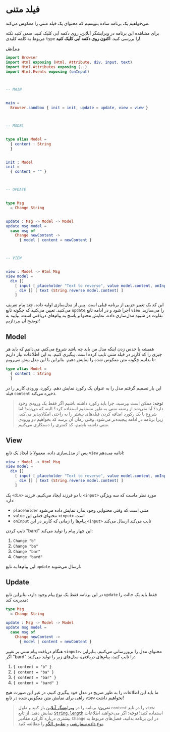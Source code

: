 # فیلد متنی

می‌خواهیم یک برنامه ساده بنویسیم که محتوای یک فیلد متنی را معکوس می‌کند.

برای مشاهده این برنامه در ویرایشگر آنلاین، روی دکمه آبی کلیک کنید. سعی کنید نکته مربوط به کلمه کلیدی `type` را بررسی کنید. **اکنون روی دکمه آبی کلیک کنید!**

<div class="edit-link"><a href="https://elm-lang.org/examples/text-fields">ویرایش</a></div>

```elm
import Browser
import Html exposing (Html, Attribute, div, input, text)
import Html.Attributes exposing (..)
import Html.Events exposing (onInput)



-- MAIN


main =
  Browser.sandbox { init = init, update = update, view = view }



-- MODEL


type alias Model =
  { content : String
  }


init : Model
init =
  { content = "" }



-- UPDATE


type Msg
  = Change String


update : Msg -> Model -> Model
update msg model =
  case msg of
    Change newContent ->
      { model | content = newContent }



-- VIEW


view : Model -> Html Msg
view model =
  div []
    [ input [ placeholder "Text to reverse", value model.content, onInput Change ] []
    , div [] [ text (String.reverse model.content) ]
    ]
```

این کد یک تغییر جزیی از برنامه قبلی است. پس از مدل‌سازی اولیه داده، چند پیام تعریف می‌کنید. تعیین می‌کنید که چگونه تابع `update` اجرا شود و در ادامه تابع `view` را می‌سازید. تفاوت در شیوه مدل‌سازی داده، نمایش محتوا و پاسخ به پیام‌های دریافتی است. بیایید به توضیح آن بپردازیم!

## Model

همیشه با حدس زدن اینکه مدل من باید چه باشد شروع می‌کنم. می‌دانیم که باید هر چیزی را که کاربر در فیلد متنی تایپ کرده است، پیگیری کنیم. به این اطلاعات نیاز داریم تا بدانیم چگونه متن معکوس شده را نمایش دهیم. بنابراین با این مدل پیش می‌رویم:

```elm
type alias Model =
  { content : String
  }
```

این بار تصمیم گرفتم مدل را به عنوان یک رکورد نمایش دهم. رکورد، ورودی کاربر را در فیلد `content` ذخیره می‌کند.

> **توجه:** ممکن است بپرسید، چرا باید رکورد داشته باشیم اگر فقط یک ورودی وجود دارد؟ آیا نمی‌شد از رشته متنی به طور مستقیم استفاده کرد؟ البته که می‌شد! اما شروع با یک رکورد اضافه کردن فیلدهای بیشتر را به راحتی امکان‌پذیر می‌کند، زیرا برنامه در ادامه پیچیده‌تر می‌شود. وقتی زمان آن برسد که بخواهیم *دو* ورودی متنی داشته باشیم، کد کمتری را دستکاری می‌کنیم.

## View

پس از مدل‌سازی داده، معمولا با ایجاد یک تابع `view` ادامه می‌دهم:

```elm
view : Model -> Html Msg
view model =
  div []
    [ input [ placeholder "Text to reverse", value model.content, onInput Change ] []
    , div [] [ text (String.reverse model.content) ]
    ]
```

یک `<div>` با دو فرزند ایجاد می‌کنیم. فرزند `<input>` مورد نظر ماست که سه ویژگی دارد:

- `placeholder` متنی است که وقتی محتوایی وجود ندارد نمایش داده می‌شود
- `value` محتوای فعلی این `<input>` است
- `onInput` پیام‌ها را زمانی که کاربر در این `<input>` تایپ می‌کند ارسال می‌کند

تایپ کردن "bard" این چهار پیام را تولید می‌کند:

1. `Change "b"`
2. `Change "ba"`
3. `Change "bar"`
4. `Change "bard"`

این پیام‌ها به تابع `update` ارسال می‌شوند.

## Update

در این برنامه فقط یک نوع پیام وجود دارد، بنابراین تابع `update` فقط باید یک حالت را مدیریت کند:

```elm
type Msg
  = Change String

update : Msg -> Model -> Model
update msg model =
  case msg of
    Change newContent ->
      { model | content = newContent }
```

هنگام دریافت پیام مبنی بر تغییر `<input>`، محتوای مدل را بروزرسانی می‌کنیم. بنابراین اگر "bard" را تایپ کنید، پیام‌های دریافتی، مدل‌های زیر را تولید می‌کنند:

1. `{ content = "b" }`
2. `{ content = "ba" }`
3. `{ content = "bar" }`
4. `{ content = "bard" }`

ما باید این اطلاعات را به طور صریح در مدل خود پیگیری کنیم، در غیر این صورت هیچ راهی برای نمایش متن معکوس شده در تابع `view` نخواهیم داشت!

> **تمرین:** برنامه را در [ویرایشگر آنلاین](https://elm-lang.org/examples/text-fields) باز کنید و طول `content` را در تابع `view` نمایش دهید. از تابع [`String.length`][string.length] استفاده کنید!
> **توجه:** اگر می‌خواهید اطلاعات بیشتری درباره کارکرد مقادیر `Change` در این برنامه بدانید، فصل‌های مربوط به [نوع داده سفارشی](../types/custom_types.md) و [تطبیق الگو](../types/pattern_matching.md) را مطالعه کنید.

[string.length]: https://package.elm-lang.org/packages/elm/core/latest/String#length
